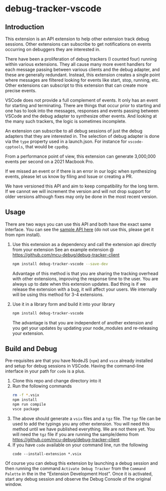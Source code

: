 # debug-tracker-vscode

## Introduction

This extension is an API extension to help other extension track debug sessions. Other extensions can subscribe to get notifications on events occurring on debuggers they are interested in.

There have been a proliferation of debug trackers (I counted four) running within various extensions. They all cause many more event handlers for each message passing between various clients and the debug adapter, and these are generally redundant. Instead, this extension creates a single point where messages are filtered looking for events like start, stop, running, etc. Other extensions can subscript to this extension that can create more precise events.

VSCode does not provide a full complement of events. It only has an event for starting and terminating. There are things that occur prior to starting and one has to look into the messages, responses and events passing between VSCode and the debug adapter to synthesize other events. And looking at the many such trackers, the logic is sometimes incomplete.

An extension can subscribe to all debug sessions of just the debug adapters that they are interested in. The selection of debug adapter is done via the `type` property used in a launch.json. For instance for `vscode-cpptools`, that would be `cppdbg`.

From a performance point of view, this extension can generate 3,000,000 events per second on a 2021 Macbook Pro.

If we missed an event or if there is an error in our logic when synthesizing events, please let us know by filing and Issue or creating a PR.

We have versioned this API and aim to keep compatibility for the long term. If we cannot we will increment the version and will not drop support for older versions although fixes may only be done in the most recent version.

## Usage

There are two ways you can use this API and both have the exact same interface. You can see the [sample API here](https://github.com/mcu-debug/debug-tracker-vscode/blob/master/dist/index.d.ts) (do not use this, please get it from npm install).

1. Use this extension as a dependency and call the extension api directly from your extension
   See an example extension @ https://github.com/mcu-debug/debug-tracker-client
   ```bash
   npm install debug-tracker-vscode --save-dev 
   ```
   Advantage of this method is that you are sharing the tracking overhead with other extensions, improving the response time to the user. You are always up to date when this extension updates. Bad thing is if we release the extension with a bug, it will affect your users. We internally will be using this method for 3-4 extensions.

2. Use it in a library form and build it into your library
   ```bash
   npm install debug-tracker-vscode
   ```
   The advantage is that you are independent of another extension and you get your updates by updating your node_modules and re-releasing your extension.

## Build and Debug

Pre-requisites are that you have NodeJS (`npm`) and `vsce` already installed and setup for debug sessions in VSCode. Having the command-line interface in your path for `code` is a plus.

1. Clone this repo and change directory into it
2. Run the following commands
   ```bash
   rm -f *.vsix
   npm install
   npm run compile
   vsce package
   ```
4. The above should generate a `vsix` files and a `tgz` file. The `tgz` file can be used to add the typings you any other extension. You will need this method until we have published everything. We are not there yet. You will need the `tgz` file if you are running the sample/demo from https://github.com/mcu-debug/debug-tracker-client
5. If you have `code` available on your command line, run the following
   ```
   code --install-extension *.vsix 
   ```
Of course you can debug this extension by launching a debug session and then running the command `Activate Debug Tracker` from the `Command Palette` in the in the "Extension Development Host". Once it is activated, start any debug session and observe the Debug Console of the original window.
